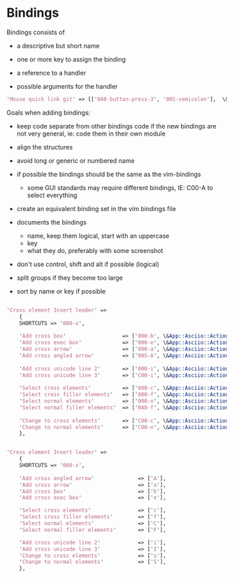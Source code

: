# Bindings

Bindings consists of 

- a descriptive but short name

- one or more key to assign the binding

- a reference to a handler

- possible arguments for the handler

```perl
'Mouse quick link git' => [['0A0-button-press-3', '00S-semicolon'],  \&App::Asciio::Actions::Git::quick_link]
```

Goals when adding bindings:

- keep code separate from other bindings code if the new bindings are not very general, ie: code them in their own module

- align the structures

- avoid long or generic or numbered name

- if possible the bindings should be the same as the vim-bindings
	- some GUI standards may require different bindings, IE: C00-A to select everything

- create an equivalent binding set in the vim bindings file

- documents the bindings
	- name, keep them logical, start with an uppercase
	- key
	- what they do, preferably with some screenshot

- don't use control, shift and alt if possible (logical)

- split groups if they become too large

- sort by name or key if possible

``` perl

'Cross element Insert leader' => 
	{
	SHORTCUTS => '000-x',
	
	'Add cross box'                  => ['000-b', \&App::Asciio::Actions::Cross::add_element, ['Asciio/Cross/box', 0]                             ],
	'Add cross exec box'             => ['000-e', \&App::Asciio::Actions::Cross::add_element, ['Asciio/Cross/exec box', 1]                        ],
	'Add cross arrow'                => ['000-a', \&App::Asciio::Actions::Cross::add_element, ['Asciio/Cross/wirl_arrow', 0]                      ],
	'Add cross angled arrow'         => ['00S-A', \&App::Asciio::Actions::Cross::add_element, ['Asciio/Cross/angled_arrow', 0]                    ],
	
	'Add cross unicode line 2'       => ['000-i', \&App::Asciio::Actions::Cross::create_line, [2, 1]                                              ],
	'Add cross unicode line 3'       => ['C00-i', \&App::Asciio::Actions::Cross::create_line, [3, 1]                                              ],
	
	'Select cross elements'          => ['000-c', \&App::Asciio::Actions::CrossManipulation::select_cross_elements_from_selected_elements         ],
	'Select cross filler elements'   => ['000-f', \&App::Asciio::Actions::CrossManipulation::select_cross_filler_elements_from_selected_elements  ],
	'Select normal elements'         => ['000-n', \&App::Asciio::Actions::CrossManipulation::select_normal_elements_from_selected_elements        ],
	'Select normal filler elements'  => ['0A0-f', \&App::Asciio::Actions::CrossManipulation::select_normal_filler_elements_from_selected_elements ],
	
	'Change to cross elements'       => ['C00-c', \&App::Asciio::Actions::CrossManipulation::switch_to_cross_elements_from_selected_elements      ],
	'Change to normal elements'      => ['C00-n', \&App::Asciio::Actions::CrossManipulation::switch_to_normal_elements_from_selected_elements     ],
	},

```

```perl

'Cross element Insert leader' => 
	{
	SHORTCUTS => '000-x',
	
	'Add cross angled arrow'              => ['A'],
	'Add cross arrow'                     => ['a'],
	'Add cross box'                       => ['b'],
	'Add cross exec box'                  => ['e'],

	'Select cross elements'               => ['c'],
	'Select cross filler elements'        => ['f'],
	'Select normal elements'              => ['C'],
	'Select normal filler elements'       => ['F'],

	'Add cross unicode line 2'            => ['i'],
	'Add cross unicode line 3'            => ['I'],
	'Change to cross elements'            => ['s'],
	'Change to normal elements'           => ['S'],
	},
```


